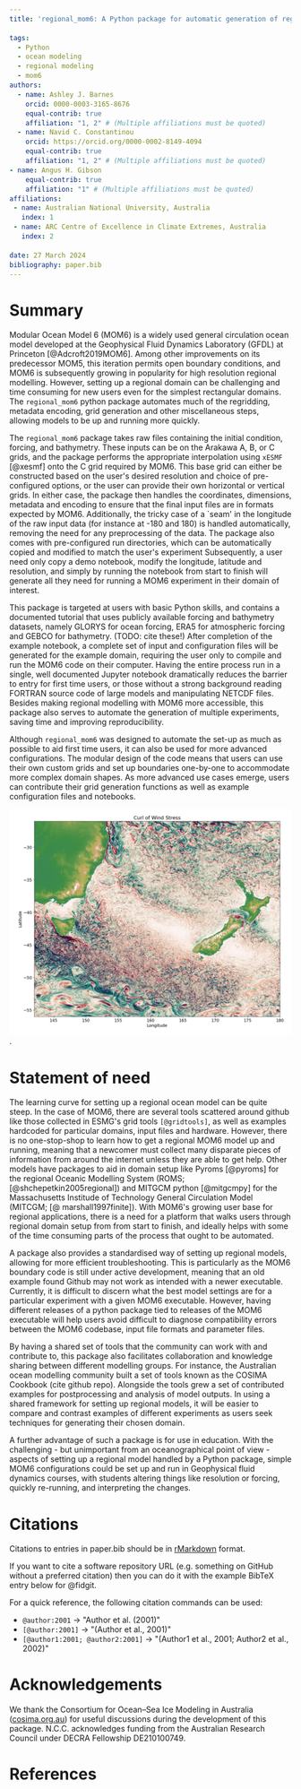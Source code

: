 ```yaml
---
title: 'regional_mom6: A Python package for automatic generation of regional configurations for the Modular Ocean Model 6'

tags:
  - Python
  - ocean modeling
  - regional modeling
  - mom6
authors:
  - name: Ashley J. Barnes
    orcid: 0000-0003-3165-8676
    equal-contrib: true
    affiliation: "1, 2" # (Multiple affiliations must be quoted)
  - name: Navid C. Constantinou
    orcid: https://orcid.org/0000-0002-8149-4094
    equal-contrib: true
    affiliation: "1, 2" # (Multiple affiliations must be quoted)  
- name: Angus H. Gibson
    equal-contrib: true
    affiliation: "1" # (Multiple affiliations must be quoted)
affiliations:
 - name: Australian National University, Australia
   index: 1
 - name: ARC Centre of Excellence in Climate Extremes, Australia
   index: 2

date: 27 March 2024
bibliography: paper.bib
---
```



# Summary

Modular Ocean Model 6 (MOM6) is a widely used general circulation ocean model developed at the Geophysical Fluid Dynamics Laboratory (GFDL) at Princeton [@Adcroft2019MOM6].
Among other improvements on its predecessor MOM5, this iteration permits open boundary conditions, and MOM6 is subsequently growing in popularity for high resolution regional modelling.
However, setting up a regional domain can be challenging and time consuming for new users even for the simplest rectangular domains.
The `regional_mom6` python package automates much of the regridding, metadata encoding, grid generation and other miscellaneous steps, allowing models to be up and running more quickly.

The `regional_mom6` package takes raw files containing the initial condition, forcing, and bathymetry.
These inputs can be on the Arakawa A, B, or C grids, and the package performs the appropriate interpolation using `xESMF` [@xesmf] onto the C grid required by MOM6.
This base grid can either be constructed based on the user's desired resolution and choice of pre-configured options, or the user can provide their own horizontal or vertical grids.
In either case, the package then handles the coordinates, dimensions, metadata and encoding to ensure that the final input files are in formats expected by MOM6.
Additionally, the tricky case of a `seam' in the longitude of the raw input data (for instance at -180 and 180) is handled automatically, removing the need for any preprocessing of the data. 
The package also comes with pre-configured run directories, which can be automatically copied and modified to match the user's experiment
Subsequently, a user need only copy a demo notebook, modify the longitude, latitude and resolution, and simply by running the notebook from start to finish will generate all they need for running a MOM6 experiment in their domain of interest.

This package is targeted at users with basic Python skills, and contains a documented tutorial that uses publicly available forcing and bathymetry datasets, namely GLORYS for ocean forcing, ERA5 for atmospheric forcing and GEBCO for bathymetry. (TODO: cite these!)
After completion of the example notebook, a complete set of input and configuration files will be generated for the example domain, requiring the user only to compile and run the MOM6 code on their computer. 
Having the entire process run in a single, well documented Jupyter notebook dramatically reduces the barrier to entry for first time users, or those without a strong background reading FORTRAN source code of large models and manipulating NETCDF files.
Besides making regional modelling with MOM6 more accessible, this package also serves to automate the generation of multiple experiments, saving time and improving reproducibility. 

Although `regional_mom6` was designed to automate the set-up as much as possible to aid first time users, it can also be used for more advanced configurations.
The modular design of the code means that users can use their own custom grids and set up boundaries one-by-one to accommodate more complex domain shapes.
As more advanced use cases emerge, users can contribute their grid generation functions as well as example configuration files and notebooks. 


![Windstress curl for a regional MOM6 run in the Tasman sea\label{fig:example}](tasman-windstress-curl.png).



# Statement of need

The learning curve for setting up a regional ocean model can be quite steep.
In the case of MOM6, there are several tools scattered around github like those collected in ESMG's grid tools `[@gridtools]`, as well as examples hardcoded for particular domains, input files and hardware.
However, there is no one-stop-shop to learn how to get a regional MOM6 model up and running, meaning that a newcomer must collect many disparate pieces of information from around the internet unless they are able to get help.
Other models have packages to aid in domain setup like Pyroms [@pyroms] for the regional Oceanic Modelling System (ROMS; [@shchepetkin2005regional]) and MITGCM python [@mitgcmpy] for the Massachusetts Institude of Technology General Circulation Model (MITCGM; [@ marshall1997finite]).
With MOM6's growing user base for regional applications, there is a need for a platform that walks users through regional domain setup from from start to finish, and ideally helps with some of the time consuming parts of the process that ought to be automated.

A package also provides a standardised way of setting up regional models, allowing for more efficient troubleshooting. 
This is particularly as the MOM6 boundary code is still under active development, meaning that an old example found Github may not work as intended with a newer executable.
Currently, it is difficult to discern what the best model settings are for a particular experiment with a given MOM6 executable. 
However, having different releases of a python package tied to releases of the MOM6 executable will help users avoid difficult to diagnose compatibility errors between the MOM6 codebase, input file formats and parameter files.

By having a shared set of tools that the community can work with and contribute to, this package also facilitates collaboration and knowledge sharing between different modelling groups. 
For instance, the Australian ocean modelling community built a set of tools known as the COSIMA Cookbook (cite github repo). Alongside the tools grew a set of contributed examples for postprocessing and analysis of model outputs.
In using a shared framework for setting up regional models, it will be easier to compare and contrast examples of different experiments as users seek techniques for generating their chosen domain.

A further advantage of such a package is for use in education. 
With the challenging - but unimportant from an oceanographical point of view - aspects of setting up a regional model handled by a Python package, simple MOM6 configurations could be set up and run in Geophysical fluid dynamics courses, with students altering things like resolution or forcing, quickly re-running, and interpreting the changes.
 

# Citations

Citations to entries in paper.bib should be in
[rMarkdown](http://rmarkdown.rstudio.com/authoring_bibliographies_and_citations.html)
format.

If you want to cite a software repository URL (e.g. something on GitHub without a preferred
citation) then you can do it with the example BibTeX entry below for @fidgit.

For a quick reference, the following citation commands can be used:
- `@author:2001`  ->  "Author et al. (2001)"
- `[@author:2001]` -> "(Author et al., 2001)"
- `[@author1:2001; @author2:2001]` -> "(Author1 et al., 2001; Author2 et al., 2002)"


# Acknowledgements

We thank the Consortium for Ocean–Sea Ice Modeling in Australia ([cosima.org.au](https://cosima.org.au)) for useful discussions during the development of this package.
N.C.C. acknowledges funding from the Australian Research Council under DECRA Fellowship DE210100749.

# References
